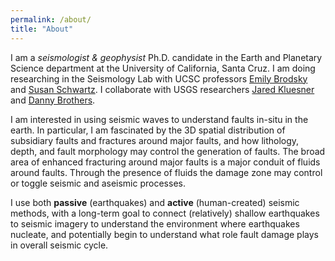```yaml
---
permalink: /about/
title: "About"
---
```

I am a *seismologist & geophysist* Ph.D. candidate in the Earth and Planetary Science department at the University of California, Santa Cruz. 
I am doing researching in the Seismology Lab with UCSC professors [Emily Brodsky](https://websites.pmc.ucsc.edu/~seisweb/emily_brodsky/) and [Susan Schwartz](https://websites.pmc.ucsc.edu/~seisweb/susan_schwartz/). I collaborate with USGS researchers [Jared Kluesner](https://www.usgs.gov/staff-profiles/jared-kluesner?qt-staff_profile_science_products=0#qt-staff_profile_science_products) and [Danny Brothers](https://www.usgs.gov/staff-profiles/danny-brothers?qt-staff_profile_science_products=0#qt-staff_profile_science_products).

I am interested in using seismic waves to understand faults in-situ in the earth. In particular, I am fascinated by the 3D spatial distribution of subsidiary faults and fractures around major faults, and how lithology, depth, and fault morphology may control the generation of faults. The broad area of enhanced fracturing around major faults is a major conduit of fluids around faults. Through the presence of fluids the damage zone may control or toggle seismic and aseismic processes.

I use both **passive** (earthquakes) and **active** (human-created) seismic methods, with a long-term goal to connect (relatively) shallow earthquakes to seismic imagery to understand the environment where earthquakes nucleate, and potentially begin to understand what role fault damage plays in overall seismic cycle.
